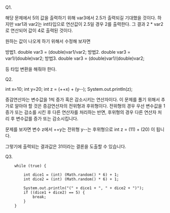 Q1.

해당 문제에서 5의 값을 출력하기 위해 var3에서 2.5가 출력되길 기대했을 것이다.
하지만 var1과 var2는 int타입으로 연산값이 2.5일 경우 2를 출력한다.
그 결과 2 * var2로 연산되어 값이 4로 출력된 것이다.

원하는 값이 나오게 하기 위해서 수정해 보자면

방법1. double var3 = (double)var1/var2;
방법2. double var3 = var1/(double)var2;
방법3. double var3 = (double)var1/(double)var2;

등 타입 변환을 해줘야 한다.

Q2.

int x=10;
int y=20;
int z = (++x) + (y--);
System.out.println(z);

증감연산자는 변수값을 1씩 증가 혹은 감소시키는 연산자이다.
이 문제를 풀기 위해서 추가로 알아야 할 것은 증감연산자의 전위형과 후위형이다.
전위형의 경우 우선 변수값을 1 증가 또는 감소를 시킨 후 다른 연산자를 처리하는 반면,
후위형의 경우 다른 연산자 처리 후 변수값를 증가 또는 감소시킵니다.

문제를 보자면 변수 z에서 ++y는 전위형 y--는 후위형으로 
int z = (11) + (20)	이 됩니다.

그렇기에 출력되는 결과값은 31이라는 결론을 도출할 수 있습니다.

Q3.

        while (true) {

            int dice1 = (int) (Math.random() * 6) + 1;
            int dice2 = (int) (Math.random() * 6) + 1;
        
            System.out.println("(" + dice1 + ", " + dice2 + ")");
            if ((dice1 + dice2) == 5) {
                break;
            }
        }	
